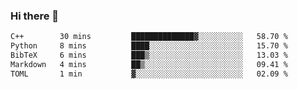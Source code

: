 ### Hi there 👋

<!--START_SECTION:waka-->

```txt
C++        30 mins         ██████████████▓░░░░░░░░░░   58.70 %
Python     8 mins          ████░░░░░░░░░░░░░░░░░░░░░   15.70 %
BibTeX     6 mins          ███▒░░░░░░░░░░░░░░░░░░░░░   13.03 %
Markdown   4 mins          ██▒░░░░░░░░░░░░░░░░░░░░░░   09.41 %
TOML       1 min           ▓░░░░░░░░░░░░░░░░░░░░░░░░   02.09 %
```

<!--END_SECTION:waka-->
